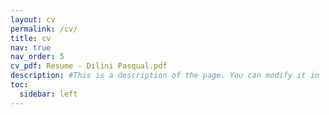 ```yaml
---
layout: cv
permalink: /cv/
title: cv
nav: true
nav_order: 5
cv_pdf: Resume - Dilini Pasqual.pdf
description: #This is a description of the page. You can modify it in '_pages/cv.md'. You can also change or remove the top pdf download button.
toc:
  sidebar: left
---
```

